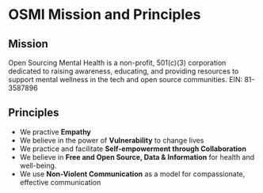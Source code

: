 # OSMI Mission and Principles


## Mission

Open Sourcing Mental Health is a non-profit, 501(c)(3) corporation dedicated to raising awareness, educating, and providing resources to support mental wellness in the tech and open source communities. EIN: 81-3587896

## Principles

- We practive **Empathy**
- We believe in the power of **Vulnerability** to change lives
- We practice and facilitate **Self-empowerment through Collaboration**
- We believe in **Free and Open Source, Data & Information** for health and well-being. 
- We use **Non-Violent Communication** as a model for compassionate, effective communication
